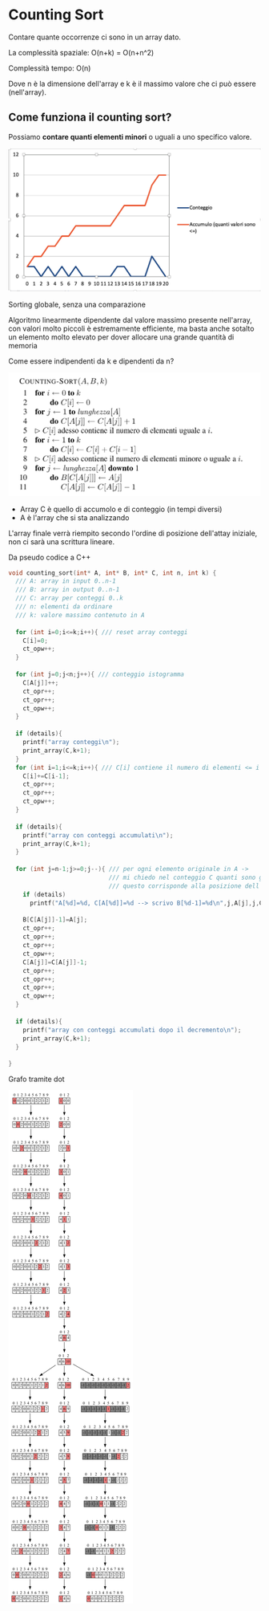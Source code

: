 # Counting Sort

Contare quante occorrenze ci sono in un array dato.

La complessità spaziale: O(n+k) = O(n+n^2)

Complessità tempo: O(n)

Dove n è la dimensione dell'array e k è il massimo valore che ci può essere (nell'array).

## Come funziona il counting sort?

Possiamo **contare quanti elementi minori** o uguali a uno specifico valore.

![img](conteggio.png)

Sorting globale, senza una comparazione

Algoritmo linearmente dipendente dal valore massimo presente nell'array, con valori molto piccoli è estremamente efficiente, ma basta anche sotalto un elemento molto elevato per dover allocare una grande quantità di memoria

Come essere indipendenti da k e dipendenti da n?

![img](lezione5-counting.png)

* Array C è quello di accumolo e di conteggio (in tempi diversi)
* A è l'array che si sta analizzando

L'array finale verrà riempito secondo l'ordine di posizione dell'attay iniziale, non ci sarà una scrittura lineare.

Da pseudo codice a C++
```cpp
void counting_sort(int* A, int* B, int* C, int n, int k) {
  /// A: array in input 0..n-1
  /// B: array in output 0..n-1
  /// C: array per conteggi 0..k
  /// n: elementi da ordinare
  /// k: valore massimo contenuto in A

  for (int i=0;i<=k;i++){ /// reset array conteggi
    C[i]=0;
    ct_opw++;
  }

  for (int j=0;j<n;j++){ /// conteggio istogramma
    C[A[j]]++;
    ct_opr++;
    ct_opr++;
    ct_opw++;
  }

  if (details){
    printf("array conteggi\n");
    print_array(C,k+1);
  }
  for (int i=1;i<=k;i++){ /// C[i] contiene il numero di elementi <= i
    C[i]+=C[i-1];
    ct_opr++;
    ct_opr++;
    ct_opw++;
  }
  
  if (details){
    printf("array con conteggi accumulati\n");
    print_array(C,k+1);
  }
  
  for (int j=n-1;j>=0;j--){ /// per ogni elemento originale in A ->
                            /// mi chiedo nel conteggio C quanti sono gli elementi minori o uguali:
                            /// questo corrisponde alla posizione dell'elemento in B
    if (details)
      printf("A[%d]=%d, C[A[%d]]=%d --> scrivo B[%d-1]=%d\n",j,A[j],j,C[A[j]],C[A[j]],A[j]);
    
    B[C[A[j]]-1]=A[j];
    ct_opr++;
    ct_opr++;
    ct_opr++;
    ct_opw++;
    C[A[j]]=C[A[j]]-1;
    ct_opr++;
    ct_opr++;
    ct_opr++;
    ct_opw++;
  }

  if (details){
    printf("array con conteggi accumulati dopo il decremento\n");
    print_array(C,k+1);
  }

}
```


Grafo tramite dot

![img](grafico.png)